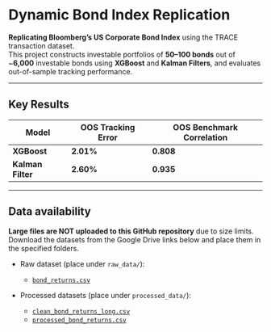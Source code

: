 # Dynamic Bond Index Replication 

**Replicating Bloomberg’s US Corporate Bond Index** using the TRACE transaction dataset.  
This project constructs investable portfolios of **50–100 bonds** out of ~**6,000** investable bonds using **XGBoost** and **Kalman Filters**, and evaluates out-of-sample tracking performance.

---

## Key Results

| Model          | OOS Tracking Error | OOS Benchmark Correlation |
|----------------|--------------------|---------------------------|
| **XGBoost**    | **2.01%**          | **0.808**                 |
| **Kalman Filter** | **2.60%**       | **0.935**                 |


---

## Data availability
**Large files are NOT uploaded to this GitHub repository** due to size limits. Download the datasets from the Google Drive links below and place them in the specified folders.

- Raw dataset (place under `raw_data/`):  
  - [`bond_returns.csv`](https://drive.google.com/file/d/1Vg1v80oxPq_id-rUcDeZNWcCHXkvk38z/view?usp=drive_link)

- Processed datasets (place under `processed_data/`):  
  - [`clean_bond_returns_long.csv`](https://drive.google.com/file/d/1syTvIfqM7zAsVRb3tkibje3kcpDX5kUe/view?usp=drive_link)  
  - [`processed_bond_returns.csv`](https://drive.google.com/file/d/1-_sCOfjwO8L4maoDBuyw92D5faEEXrFm/view?usp=drive_link)



